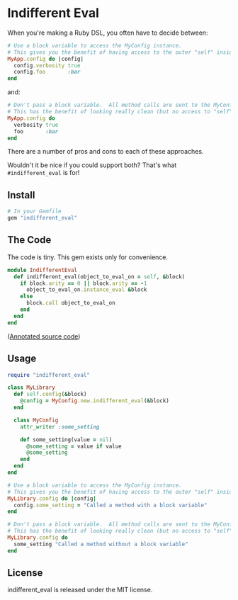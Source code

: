 Indifferent Eval
================

When you're making a Ruby DSL, you often have to decide between:

```ruby
# Use a block variable to access the MyConfig instance.
# This gives you the benefit of having access to the outer "self" inside of the block.
MyApp.config do |config|
  config.verbosity true
  config.foo       :bar
end
```

and:

```ruby
# Don't pass a block variable.  All method calls are sent to the MyConfig instance.
# This has the benefit of looking really clean (but no access to "self" inside the block).
MyApp.config do
  verbosity true
  foo       :bar
end
```

There are a number of pros and cons to each of these approaches.

Wouldn't it be nice if you could support both?  That's what `#indifferent_eval` is for!

Install
-------

```ruby
# In your Gemfile
gem "indifferent_eval"
```

The Code
--------

The code is tiny.  This gem exists only for convenience.

```ruby
module IndifferentEval
  def indifferent_eval(object_to_eval_on = self, &block)
    if block.arity == 0 || block.arity == -1
      object_to_eval_on.instance_eval &block
    else  
      block.call object_to_eval_on
    end
  end
end
```  

([Annotated source code](https://github.com/remi/indifferent_eval/blob/master/lib/indifferent_eval/module.rb))

Usage
-----

```ruby
require "indifferent_eval"

class MyLibrary
  def self.config(&block)
    @config = MyConfig.new.indifferent_eval(&block)
  end

  class MyConfig
    attr_writer :some_setting

    def some_setting(value = nil)
      @some_setting = value if value
      @some_setting
    end
  end
end

# Use a block variable to access the MyConfig instance.
# This gives you the benefit of having access to the outer "self" inside of the block.
MyLibrary.config do |config|
  config.some_setting = "Called a method with a block variable"
end

# Don't pass a block variable.  All method calls are sent to the MyConfig instance.
# This has the benefit of looking really clean (but no access to "self" inside the block).
MyLibrary.config do
  some_setting "Called a method without a block variable"
end
```

## License

indifferent_eval is released under the MIT license.
